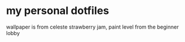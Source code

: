 # my personal dotfiles
wallpaper is from celeste strawberry jam, paint level from the beginner lobby
